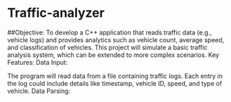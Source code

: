 # Traffic-analyzer
##Objective:
  To develop a C++ application that reads traffic data (e.g., vehicle logs) and provides analytics such as vehicle count, average speed, and classification of vehicles. This project will simulate a 
  basic traffic analysis system, which can be extended to more complex scenarios.
  Key Features:
  Data Input:

The program will read data from a file containing traffic logs. Each entry in the log could include details like timestamp, vehicle ID, speed, and type of vehicle.
Data Parsing:






